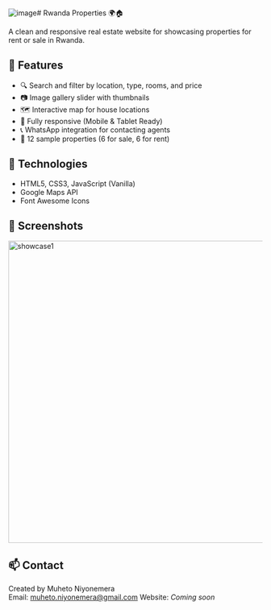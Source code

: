 ![image](https://github.com/user-attachments/assets/16ebf274-90cd-4912-b51f-14bb3db9f532)# Rwanda Properties 🌍🏠

A clean and responsive real estate website for showcasing properties for rent or sale in Rwanda.

## 🌟 Features
- 🔍 Search and filter by location, type, rooms, and price
- 📷 Image gallery slider with thumbnails
- 🗺️ Interactive map for house locations
- 📱 Fully responsive (Mobile & Tablet Ready)
- 📞 WhatsApp integration for contacting agents
- 📂 12 sample properties (6 for sale, 6 for rent)

## 🚀 Technologies
- HTML5, CSS3, JavaScript (Vanilla)
- Google Maps API
- Font Awesome Icons

## 📸 Screenshots

<img src="https://github.com/user-attachments/assets/fad3bb43-c311-444d-9ba4-e17cff9beb4b" alt="showcase1" width="600">




## 📫 Contact
Created by Muheto Niyonemera  
Email: muheto.niyonemera@gmail.com 
Website: *Coming soon*
